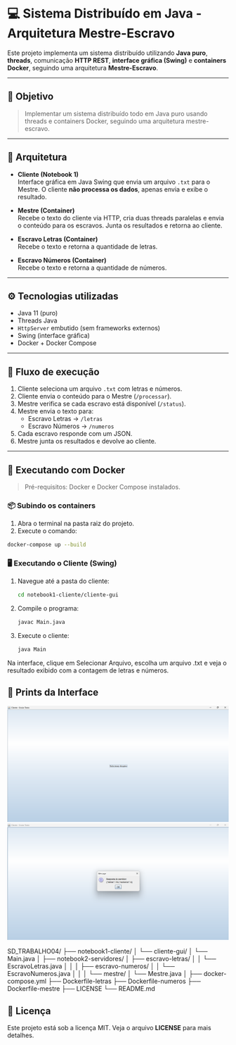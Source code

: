 # 💻 Sistema Distribuído em Java - Arquitetura Mestre-Escravo

Este projeto implementa um sistema distribuído utilizando **Java puro**, **threads**, comunicação **HTTP REST**, **interface gráfica (Swing)** e **containers Docker**, seguindo uma arquitetura **Mestre-Escravo**.

---

## 🎯 Objetivo

> Implementar um sistema distribuído todo em Java puro usando threads e containers Docker, seguindo uma arquitetura mestre-escravo.

---

## 🧱 Arquitetura

- **Cliente (Notebook 1)**  
  Interface gráfica em Java Swing que envia um arquivo `.txt` para o Mestre. O cliente **não processa os dados**, apenas envia e exibe o resultado.

- **Mestre (Container)**  
  Recebe o texto do cliente via HTTP, cria duas threads paralelas e envia o conteúdo para os escravos. Junta os resultados e retorna ao cliente.

- **Escravo Letras (Container)**  
  Recebe o texto e retorna a quantidade de letras.

- **Escravo Números (Container)**  
  Recebe o texto e retorna a quantidade de números.

---

## ⚙️ Tecnologias utilizadas

- Java 11 (puro)
- Threads Java
- `HttpServer` embutido (sem frameworks externos)
- Swing (interface gráfica)
- Docker + Docker Compose

---

## 🔁 Fluxo de execução

1. Cliente seleciona um arquivo `.txt` com letras e números.
2. Cliente envia o conteúdo para o Mestre (`/processar`).
3. Mestre verifica se cada escravo está disponível (`/status`).
4. Mestre envia o texto para:
   - Escravo Letras → `/letras`
   - Escravo Números → `/numeros`
5. Cada escravo responde com um JSON.
6. Mestre junta os resultados e devolve ao cliente.

---

## 🐳 Executando com Docker

> Pré-requisitos: Docker e Docker Compose instalados.

### 📦 Subindo os containers

1. Abra o terminal na pasta raiz do projeto.
2. Execute o comando:

```bash
docker-compose up --build
```

### 🖥️ Executando o Cliente (Swing)

1. Navegue até a pasta do cliente:

   ```bash
   cd notebook1-cliente/cliente-gui
   ```

2. Compile o programa: 

   ```bash
   javac Main.java
   ```

3. Execute o cliente:

   ```bash
   java Main
   ```

Na interface, clique em Selecionar Arquivo, escolha um arquivo .txt e veja o resultado exibido com a contagem de letras e números.

## 📸 Prints da Interface

![Imagem de Exemplo 01](assets/img01.png)
![Imagem de Exemplo 02](assets/img02.png)

SD_TRABALHO04/
├── notebook1-cliente/
│   └── cliente-gui/
│       └── Main.java
│
├── notebook2-servidores/
│   ├── escravo-letras/
│   │   └── EscravoLetras.java
│   │
│   ├── escravo-numeros/
│   │   └── EscravoNumeros.java
│   │
│   └── mestre/
│       └── Mestre.java
│
├── docker-compose.yml
├── Dockerfile-letras
├── Dockerfile-numeros
├── Dockerfile-mestre
├── LICENSE
└── README.md

## 📄 Licença
Este projeto está sob a licença MIT. Veja o arquivo **LICENSE** para mais detalhes.